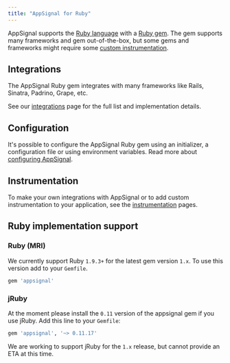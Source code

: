 ```yaml
---
title: "AppSignal for Ruby"
---
```


AppSignal supports the [Ruby language][ruby-lang] with a [Ruby
gem][appsignal-gem]. The gem supports many frameworks and gem out-of-the-box,
but some gems and frameworks might require some [custom
instrumentation](/ruby/instrumentation/index.html).

## Integrations

The AppSignal Ruby gem integrates with many frameworks like Rails, Sinatra,
Padrino, Grape, etc.

See our [integrations](/ruby/integrations/index.html) page for the full list
and implementation details.

## Configuration

It's possible to configure the AppSignal Ruby gem using an initializer, a
configuration file or using environment variables. Read more about [configuring
AppSignal](/ruby/configuration/index.html).

## Instrumentation

To make your own integrations with AppSignal or to add custom instrumentation
to your application, see the
[instrumentation](/ruby/instrumentation/index.html) pages.

## Ruby implementation support

### Ruby (MRI)

We currently support Ruby `1.9.3+` for the latest gem version `1.x`. To use
this version add to your `Gemfile`.

```ruby
gem 'appsignal'
```

### jRuby

At the moment please install the `0.11` version of the appsignal gem if you use
jRuby. Add this line to your `Gemfile`:

```ruby
gem 'appsignal', '~> 0.11.17'
```

We are working to support jRuby for the `1.x` release, but cannot provide an
ETA at this time.

[ruby-lang]: https://www.ruby-lang.org/
[appsignal-gem]: https://rubygems.org/gems/appsignal
